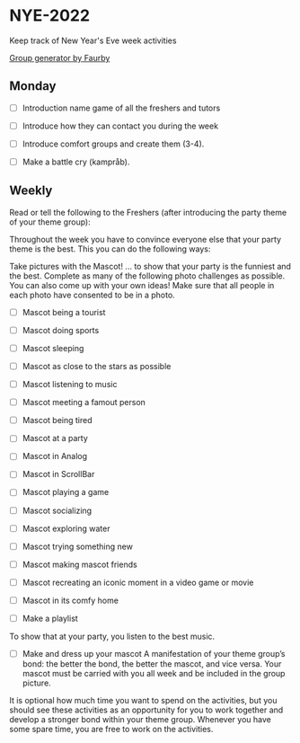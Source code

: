 # NYE-2022
Keep track of New Year's Eve week activities

[Group generator by Faurby](https://github.com/Faurby/GroupGenerator)

## Monday
- [ ] Introduction name game of all the freshers and tutors
- [ ] Introduce how they can contact you during the week
- [ ] Introduce comfort groups and create them (3-4).
- [ ] Make a battle cry (kampråb).


## Weekly
Read or tell the following to the Freshers (after introducing the party theme of your theme
group):

Throughout the week you have to convince everyone else that your party theme is the
best. This you can do the following ways:

Take pictures with the Mascot!
... to show that your party is the funniest and the best. Complete as many of the following
photo challenges as possible. You can also come up with your own ideas! Make sure that
all people in each photo have consented to be in a photo.

- [ ] Mascot being a tourist
- [ ] Mascot doing sports
- [ ] Mascot sleeping
- [ ] Mascot as close to the stars as possible
- [ ] Mascot listening to music
- [ ] Mascot meeting a famout person
- [ ] Mascot being tired
- [ ] Mascot at a party
- [ ] Mascot in Analog
- [ ] Mascot in ScrollBar
- [ ] Mascot playing a game
- [ ] Mascot socializing
- [ ] Mascot exploring water
- [ ] Mascot trying something new
- [ ] Mascot making mascot friends
- [ ] Mascot recreating an iconic moment in a video game or movie
- [ ] Mascot in its comfy home

- [ ] Make a playlist

To show that at your party, you listen to the best music.

- [ ] Make and dress up your mascot
A manifestation of your theme group’s bond: the better the bond, the better the
mascot, and vice versa. Your mascot must be carried with you all week and be included in
the group picture.

It is optional how much time you want to spend on the activities, but you should see these
activities as an opportunity for you to work together and develop a stronger bond within
your theme group. Whenever you have some spare time, you are free to work on the
activities.
